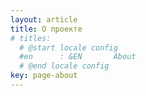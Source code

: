 ```yaml
---
layout: article
title: О проекте
# titles:
  # @start locale config
  #en      : &EN       About
  # @end locale config
key: page-about
---
```



